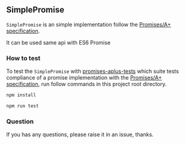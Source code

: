 ## SimplePromise

`SimplePromise` is an simple implementation follow the [Promises/A+ specification](https://promisesaplus.com/).

It can be used same api with ES6 Promise

### How to test
To test the `SimplePromise` with [promises-aplus-tests](https://github.com/promises-aplus/promises-tests) which suite tests compliance of a promise implementation with the [Promises/A+ specification](https://promisesaplus.com/), run follow commands in this project root directory.

```bash
npm install

npm run test
```

### Question
If you has any questions, please raise it in an issue, thanks.
